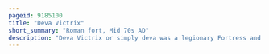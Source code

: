 ```yaml
---
pageid: 9185100
title: "Deva Victrix"
short_summary: "Roman fort, Mid 70s AD"
description: "Deva Victrix or simply deva was a legionary Fortress and Town in the roman Province of Britannia on the Site of the modern City of Chester. The Fortress was built by the Legio Ii Adiutrix in the 70s Ad as the Roman Army advanced north against the Brigantes and rebuilt entirely by the Legio Xx Valeria Victri. In the early 3rd Century the Fortress was rebuilt again. The Legion probably remained in the Fortress until the late 4th or early 5th Century upon which it fell into Disuse."
---
```

